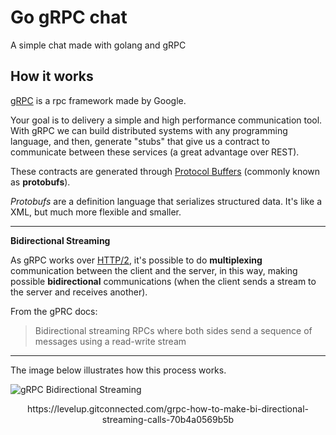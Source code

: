# Go gRPC chat

A simple chat made with golang and gRPC

## How it works

[gRPC](https://grpc.io/) is a rpc framework made by Google.

Your goal is to delivery a simple and high performance communication tool.
With gRPC we can build distributed systems with any programming language, and then, generate "stubs" that give us a contract to communicate between these services (a great advantage over REST).

These contracts are generated through [Protocol Buffers](https://developers.google.com/protocol-buffers) (commonly known as **protobufs**).


*Protobufs* are a definition language that serializes structured data. It's like a XML, but much more flexible and smaller.

---
**Bidirectional Streaming**

As gRPC works over [HTTP/2](https://developers.google.com/web/fundamentals/performance/http2?hl=pt-br), it's possible to do **multiplexing** communication between the client and the server, in this way, making possible **bidirectional** communications (when the client sends a stream to the server and receives another).

From the gPRC docs: 
> Bidirectional streaming RPCs where both sides send a sequence of messages using a read-write stream

---

The image below illustrates how this process works.

![gRPC Bidirectional Streaming](https://miro.medium.com/max/2400/1*Ug3CAac6nPclg87bxmRBoA.png)
<p align = "center">
https://levelup.gitconnected.com/grpc-how-to-make-bi-directional-streaming-calls-70b4a0569b5b
</p>
